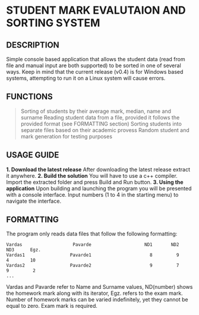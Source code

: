 # STUDENT MARK EVALUTAION AND SORTING SYSTEM
## DESCRIPTION
Simple console based application that allows the student data (read from file and manual input are both supported) to be sorted in one of several ways. Keep in mind that the current release (v0.4) is for Windows based systems, attempting to run it on a Linux system will cause errors.
## FUNCTIONS
> Sorting of students by their average mark, median, name and surname
> Reading student data from a file, provided it follows the provided format (see FORMATTING section)
> Sorting students into separate files based on their academic provess
> Random student and mark generation for testing purposes
## USAGE GUIDE
**1. Download the latest release**
After downloading the latest release extract it anywhere.
**2. Build the solution**
You will have to use a c++ compiler. Import the extracted folder and press Build and Run button.
**3. Using the application**
Upon building and launching the program you will be presented with a console interface. Input numbers (1 to 4 in the starting menu) to navigate the interface.
## FORMATTING
The program only reads data files that follow the following formatting:
```
Vardas                   Pavarde                    ND1       ND2       ND3      Egz.
Vardas1                 Pavarde1                      8         9         4        10
Vardas2                 Pavarde2                      9         7         9         2
...                                                                                  
```
Vardas and Pavarde refer to Name and Surname values, ND(number) shows the homework mark along with its iterator, Egz. refers to the exam mark. Number of homework marks can be varied indefinitely, yet they cannot be equal to zero. Exam mark is required.
